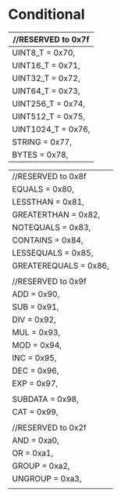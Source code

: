 # Conditional



| //RESERVED to 0x7f  |
| ------------------- |
| UINT8\_T = 0x70,    |
| UINT16\_T = 0x71,   |
| UINT32\_T = 0x72,   |
| UINT64\_T = 0x73,   |
| UINT256\_T = 0x74,  |
| UINT512\_T = 0x75,  |
| UINT1024\_T = 0x76, |
| STRING = 0x77,      |
| BYTES = 0x78,       |

|                       |
| --------------------- |
| //RESERVED to 0x8f    |
| EQUALS = 0x80,        |
| LESSTHAN = 0x81,      |
| GREATERTHAN = 0x82,   |
| NOTEQUALS = 0x83,     |
| CONTAINS = 0x84,      |
| LESSEQUALS = 0x85,    |
| GREATEREQUALS = 0x86, |
|                       |
| //RESERVED to 0x9f    |
| ADD = 0x90,           |
| SUB = 0x91,           |
| DIV = 0x92,           |
| MUL = 0x93,           |
| MOD = 0x94,           |
| INC = 0x95,           |
| DEC = 0x96,           |
| EXP = 0x97,           |
|                       |
| SUBDATA = 0x98,       |
| CAT = 0x99,           |
|                       |
| //RESERVED to 0x2f    |
| AND = 0xa0,           |
| OR = 0xa1,            |
| GROUP = 0xa2,         |
| UNGROUP = 0xa3,       |
|                       |
